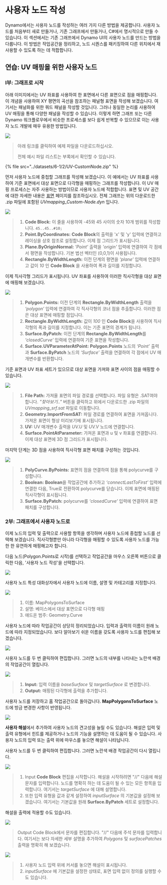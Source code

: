 # 사용자 노드 작성

Dynamo에서는 사용자 노드를 작성하는 여러 가지 다른 방법을 제공합니다. 사용자 노드를 처음부터 새로 만들거나, 기존 그래프에서 만들거나, C#에서 명시적으로 만들 수 있습니다. 이 섹션에서는 기존 그래프에서 Dynamo UI의 사용자 노드를 만드는 방법을 다룹니다. 이 방법은 작업공간을 정리하고, 노드 시퀀스를 패키징하여 다른 위치에서 재사용할 수 있도록 하는 데 적합합니다.

## 연습: UV 매핑을 위한 사용자 노드

### I부: 그래프로 시작

아래 이미지에서는 UV 좌표를 사용하여 한 표면에서 다른 표면으로 점을 매핑합니다. 이 개념을 사용하여 XY 평면의 곡선을 참조하는 패널형 표면을 작성해 보겠습니다. 여기서는 패널화를 위한 쿼드 패널을 작성할 것입니다. 그러나 동일한 논리를 사용하여 UV 매핑을 통해 다양한 패널을 작성할 수 있습니다. 이렇게 하면 그래프 또는 다른 Dynamo 워크플로우에서 비슷한 프로세스를 보다 쉽게 반복할 수 있으므로 이는 사용자 노드 개발에 매우 유용한 방법입니다.

![](<../images/6-1/2/custom node for uv mapping pt I - 01.jpg>)

> 아래 링크를 클릭하여 예제 파일을 다운로드하십시오.
>
> 전체 예시 파일 리스트는 부록에서 확인할 수 있습니다.

{% file src="../datasets/6-1/2/UV-CustomNode.zip" %}

먼저 사용자 노드에 중첩할 그래프를 작성해 보겠습니다. 이 예에서는 UV 좌표를 사용하여 기준 표면에서 대상 표면으로 다각형을 매핑하는 그래프를 작성합니다. 이 UV 매핑 프로세스는 자주 사용하는 방법이므로 사용자 노드에 적합합니다. 표면 및 UV 공간에 대한 자세한 내용은 [표면](../../5\_essential\_nodes\_and\_concepts/5-2\_geometry-for-computational-design/5-surfaces.md) 페이지를 참조하십시오. 전체 그래프는 위의 다운로드한 .zip 파일에 포함된 _UVmapping\_Custom-Node.dyn_ 입니다.

![](<../images/6-1/2/custom node for uv mapping pt I - 02.jpg>)

> 1. **Code Block:** 이 줄을 사용하여 -45와 45 사이의 숫자 10개 범위를 작성합니다. `45..45..#10;`
> 2. **Point.ByCoordinates:** **Code Block**의 출력을 'x' 및 'y' 입력에 연결하고 레이싱을 상호 참조로 설정합니다. 이제 점 그리드가 표시됩니다.
> 3. **Plane.ByOriginNormal:** _'Point'_ 출력을 _'origin'_ 입력에 연결하여 각 점에서 평면을 작성합니다. 기본 법선 벡터인 (0,0,1)이 사용됩니다.
> 4. **Rectangle.ByWidthLength:** 이전 단계의 평면을 _‘plane’_ 입력에 연결하고 값이 _10_ 인 **Code Block** 을 사용하여 폭과 길이를 지정합니다.

이제 직사각형 그리드가 표시됩니다. UV 좌표를 사용하여 이러한 직사각형을 대상 표면에 매핑해 보겠습니다.

![](<../images/6-1/2/custom node for uv mapping pt I - 03.jpg>)

> 1. **Polygon.Points:** 이전 단계의 **Rectangle.ByWidthLength** 출력을 _‘polygon’_ 입력에 연결하여 각 직사각형의 코너 점을 추출합니다. 이러한 점은 대상 표면에 매핑할 점입니다.
> 2. **Rectangle.ByWidthLength:** 값이 _100_ 인 **Code Block**을 사용하여 직사각형의 폭과 길이를 지정합니다. 이는 기준 표면의 경계가 됩니다.
> 3. **Surface.ByPatch:** 이전 단계의 **Rectangle.ByWidthLength**를 _‘closedCurve’_ 입력에 연결하여 기준 표면을 작성합니다.
> 4. **Surface.UVParameterAtPoint:** **Polygon.Points** 노드의 _‘Point’_ 출력과 **Surface.ByPatch** 노드의 _‘Surface’_ 출력을 연결하여 각 점에서 UV 매개변수를 반환합니다.

기준 표면과 UV 좌표 세트가 있으므로 대상 표면을 가져와 표면 사이의 점을 매핑할 수 있습니다.

![](<../images/6-1/2/custom node for uv mapping pt I - 04.jpg>)

> 1. **File Path:** 가져올 표면의 파일 경로를 선택합니다. 파일 유형은 .SAT여야 합니다. _"찾아보기.."_ 버튼을 클릭하고 위에서 다운로드한 .zip 파일의 _UVmapping\_srf.sat_ 파일로 이동합니다.
> 2. **Geometry.ImportFromSAT:** 파일 경로를 연결하여 표면을 가져옵니다. 가져온 표면이 형상 미리보기에 표시됩니다.
> 3. **UV:** UV 매개변수 출력을 _UV.U_ 및 _UV.V_ 노드에 연결합니다.
> 4. **Surface.PointAtParameter:** 가져온 표면과 u 및 v 좌표를 연결합니다. 이제 대상 표면에 3D 점 그리드가 표시됩니다.

마지막 단계는 3D 점을 사용하여 직사각형 표면 패치를 구성하는 것입니다.

![](<../images/6-1/2/custom node for uv mapping pt I - 05.jpg>)

> 1. **PolyCurve.ByPoints:** 표면의 점을 연결하여 점을 통해 polycurve를 구성합니다.
> 2. **Boolean:** **Boolean**을 작업공간에 추가하고 _‘connectLastToFirst’_ 입력에 연결한 다음, True로 전환하여 polycurve를 닫습니다. 이제 표면에 매핑된 직사각형이 표시됩니다.
> 3. **Surface.ByPatch:** polycurve를 _‘closedCurve’_ 입력에 연결하여 표면 패치를 구성합니다.

### 2부: 그래프에서 사용자 노드로

이제 노드의 입력 및 출력으로 사용할 항목을 생각하며 사용자 노드에 중첩할 노드를 선택해 보겠습니다. 직사각형뿐만 아니라 다각형을 매핑할 수 있도록 사용자 노드를 가능한 한 유연하게 매핑해고자 합니다.

다음 노드(Polygon.Points로 시작)를 선택하고 작업공간을 마우스 오른쪽 버튼으로 클릭한 다음, '사용자 노드 작성'을 선택합니다.

![](<../images/6-1/2/custom node for uv mapping pt II - 01.jpg>)

사용자 노드 특성 대화상자에서 사용자 노드에 이름, 설명 및 카테고리를 지정합니다.

![](<../images/6-1/2/custom node for uv mapping pt II - 02.jpg>)

> 1. 이름: MapPolygonsToSurface
> 2. 설명: 베이스에서 대상 표면으로 다각형 매핑
> 3. 애드온 범주: Geometry.Curve

사용자 노드에 따라 작업공간이 상당히 정리되었습니다. 입력과 출력의 이름이 원래 노드에 따라 지정되었습니다. 보다 알아보기 쉬운 이름을 갖도록 사용자 노드를 편집해 보겠습니다.

![](<../images/6-1/2/custom node for uv mapping pt II - 03.jpg>)

사용자 노드를 두 번 클릭하여 편집합니다. 그러면 노드의 내부를 나타내는 노란색 배경의 작업공간이 열립니다.

![](<../images/6-1/2/custom node for uv mapping pt II - 04.jpg>)

> 1. **Input:** 입력 이름을 _baseSurface_ 및 _targetSurface_ 로 변경합니다.
> 2. **Output:** 매핑된 다각형에 출력을 추가합니다.

사용자 노드를 저장하고 홈 작업공간으로 돌아갑니다. **MapPolygonsToSurface** 노드에 방금 변경한 사항이 반영됩니다.

![](<../images/6-1/2/custom node for uv mapping pt II - 05.jpg>)

**사용자 해설**에서 추가하여 사용자 노드의 견고성을 늘릴 수도 있습니다. 해설은 입력 및 출력 유형에서 힌트를 제공하거나 노드의 기능을 설명하는 데 도움이 될 수 있습니다. 사용자 노드의 입력 또는 출력 위에 마우스를 놓으면 해설이 나타납니다.

사용자 노드를 두 번 클릭하여 편집합니다. 그러면 노란색 배경 작업공간이 다시 열립니다.

![](<../images/6-1/2/custom node for uv mapping pt II - 06.jpg>)

> 1. Input **Code Block** 편집을 시작합니다. 해설을 시작하려면 "//" 다음에 해설 문자를 입력합니다. 노드를 명확히 하는 데 도움이 될 수 있는 모든 항목을 입력합니다. 여기서는 _targetSurface_ 에 대해 설명합니다.
> 2. 또한 입력 유형을 값과 같게 설정하여 _inputSurface_ 의 기본값을 설정해 보겠습니다. 여기서는 기본값을 원래 **Surface.ByPatch** 세트로 설정합니다.

해설을 출력에 적용할 수도 있습니다.

![](<../images/6-1/2/custom node for uv mapping pt II - 07.jpg>)

> Output Code Block에서 문자를 편집합니다. "//" 다음에 주석 문자를 입력합니다. 여기서는 보다 자세한 세부 설명을 추가하여 _Polygons_ 및 _surfacePatches_ 출력을 명확히 해 보겠습니다.

![](<../images/6-1/2/custom node for uv mapping pt II - 08.jpg>)

> 1. 사용자 노드 입력 위에 커서를 놓으면 해설이 표시됩니다.
> 2. _inputSurface_ 에 기본값을 설정한 상태로, 표면 입력 없이 정의를 실행할 수도 있습니다.
